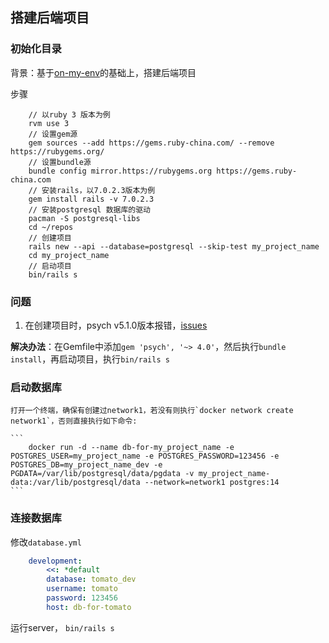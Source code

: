 ## 搭建后端项目

### 初始化目录

背景：基于[on-my-env](https://github.com/FrankFang/oh-my-env-1)的基础上，搭建后端项目

步骤
```
    // 以ruby 3 版本为例
    rvm use 3
    // 设置gem源
    gem sources --add https://gems.ruby-china.com/ --remove https://rubygems.org/
    // 设置bundle源
    bundle config mirror.https://rubygems.org https://gems.ruby-china.com
    // 安装rails，以7.0.2.3版本为例
    gem install rails -v 7.0.2.3
    // 安装postgresql 数据库的驱动
    pacman -S postgresql-libs
    cd ~/repos
    // 创建项目
    rails new --api --database=postgresql --skip-test my_project_name
    cd my_project_name
    // 启动项目
    bin/rails s
```

### 问题

1. 在创建项目时，psych v5.1.0版本报错，[issues](https://discuss.rubyonrails.org/t/cant-setup-rails-psych-yaml-issue/83968/3)

**解决办法**：在Gemfile中添加`gem 'psych', '~> 4.0'`，然后执行`bundle install`，再启动项目，执行`bin/rails s`

### 启动数据库

    打开一个终端，确保有创建过network1，若没有则执行`docker network create network1`，否则直接执行如下命令:
    
    ```
        docker run -d --name db-for-my_project_name -e POSTGRES_USER=my_project_name -e POSTGRES_PASSWORD=123456 -e POSTGRES_DB=my_project_name_dev -e PGDATA=/var/lib/postgresql/data/pgdata -v my_project_name-data:/var/lib/postgresql/data --network=network1 postgres:14
    ```

### 连接数据库

修改`database.yml`
    
```yml
    development:
        <<: *default
        database: tomato_dev
        username: tomato
        password: 123456
        host: db-for-tomato
```
运行server， `bin/rails s`
